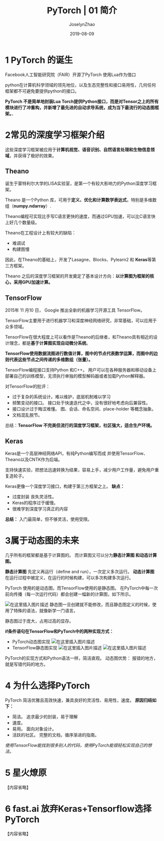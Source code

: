 ﻿---
layout:     post
title:      PyTorch | 01 简介
subtitle:   
date:       2019-08-09
author:     JoselynZhao
header-img: img/post-bg-cook.jpg
catalog: true
tags:
    - PyTorch
---

# 1 PyTorch 的诞生
Facebook人工智能研究院（FAIR）开源了PyTorch
使用Lua作为借口

python在计算机科学领域的领先地位，以及生态完整性和接口易用性，几何任何框架都不可避免要提供python的接口。

**PyTorch 不是简单地封装Lua Torch提供Python接口，而是对Tensor之上的所有模块进行了冲重构，并新增了最先进的自动求导系统，成为当下最流行的动态图框架。**、


# 2常见的深度学习框架介绍
这些深度学习框架被应用于**计算机视觉、语音识别、自然语言处理和生物信息领域**，并获得了极好的效果。

## Theano
诞生于蒙特利尔大学的LISA实验室，是第一个有较大影响力的Python深度学习框架。

Theano 是一个Python 库，可用于**定义、优化和计算数学表达式**，特别是多维数组（**numpy.ndarray**）.

Theano编程可实现比手写C语言更快的速度，而通过GPU加速，可以比C语言快上好几个数量级。

Theano在工程设计上有较大的缺陷：
- 难调试
- 构建图慢

因此，在Theano的基础上，开发了Lasagne、Blocks、Pylearn2 和 **Keras**等第三方框架。

Theano 之后的深度学习框架的开发奠定了基本设计方向：**以计算图为框架的核心，采用GPU加速计算。**

## TensorFlow
2015年 11 月10 日， Google 推出全新的机器学习开源工具 TensorFlow。

TensorFlow主要用于进行机器学习和深度神经网络研究，非常基础，可以应用于众多领域。

TensorFlow在很大程度上可以看作是Theano的后继者，和Theano具有相近的设计理念，都是**基于计算图实现自动微分系统**。

**TensorFlow使用数据流图进行数值计算，图中的节点代表数学运算，而图中的边则代表这些节点之间传递的多维数组（张量）。**

TensorFlow编程接口支持Python 和C++。
用户可以在各种服务器和移动设备上部署自己的训练模型，无须执行单独的模型解码器或者加载Python解释器。

对TensorFlow的批评：
- 过于复杂的系统设计。难以维护，底层机制难以学习
- 频繁变动的接口。 接口处于快速迭代之中，没有很好地考虑向后兼容性。
- 接口设计过于晦涩难懂。 图、会话、命名空间、place-holder 等概念抽象。
- 文档混乱脱节。

总结：**TensorFlow 不完美但流行的深度学习框架，社区强大，适合生产环境。**

## Keras
Keras是一个高层神经网络API，有纯Python编写而成 并使用TensorFlow、Theano以及CNTK作为后端。

支持快速实验，把想法迅速转换为结果，容易上手，减少用户工作量，避免用户重复造轮子。

Keras更像一个深度学习接口，构建于第三方框架之上。
**缺点：**
- 过度封装 丧失灵活性。
- Keras的程序过于缓慢。
- 很难学到深度学习真正的内容

**总结：** 入门最简单，但不够灵活，使用受限。




# 3属于动态图的未来
几乎所有的框架都是基于计算图的。
而计算图又可以分为**静态计算图 和动态计算图。**

**静态计算图** 先定义再运行（define and run），一次定义多次运行。
**动态计算图** 在运行过程中被定义，在运行的时候构建，可以多次构建多次运行。

PyTorch 使用的是动态图，而TensorFlow使用的是静态图。
在PyTorch中每一次前向传播（每一次运行代码）都会创建一幅新的计算图，如下所示。

![在这里插入图片描述](https://img-blog.csdnimg.cn/20190809143935889.png?x-oss-process=image/watermark,type_ZmFuZ3poZW5naGVpdGk,shadow_10,text_aHR0cHM6Ly9ibG9nLmNzZG4ubmV0L05HVWV2ZXIxNQ==,size_16,color_FFFFFF,t_70)
静态图一旦创建就不能修改，而且静态图定义的时候，使用了特殊的语法，就像新学一门语言。

静态图过于庞大，占用过高的显存。

**if条件语句在TensorFlow和PyTorch中的两种实现方式：**
- PyTorch动态图实现
![在这里插入图片描述](https://img-blog.csdnimg.cn/20190809144454547.png?x-oss-process=image/watermark,type_ZmFuZ3poZW5naGVpdGk,shadow_10,text_aHR0cHM6Ly9ibG9nLmNzZG4ubmV0L05HVWV2ZXIxNQ==,size_16,color_FFFFFF,t_70)
- TensorFlow静态图实现
![在这里插入图片描述](https://img-blog.csdnimg.cn/2019080914453111.png?x-oss-process=image/watermark,type_ZmFuZ3poZW5naGVpdGk,shadow_10,text_aHR0cHM6Ly9ibG9nLmNzZG4ubmV0L05HVWV2ZXIxNQ==,size_16,color_FFFFFF,t_70)
![在这里插入图片描述](https://img-blog.csdnimg.cn/20190809144541459.png?x-oss-process=image/watermark,type_ZmFuZ3poZW5naGVpdGk,shadow_10,text_aHR0cHM6Ly9ibG9nLmNzZG4ubmV0L05HVWV2ZXIxNQ==,size_16,color_FFFFFF,t_70)

PyTorch的实现方式和Python语法一样，简洁直观。
动态图优势： 报错的地方，就是写错代码的地方。




# 4 为什么选择PyTorch

PyTorch 简洁优雅且高效快速，兼具良好的灵活性、易用性，速度。
**原因归结如下：**
- 简洁。 追求最少的封装，易于理解
- 速度。
- 易用。 面向对象设计。
- 活跃的社区。 完整的文档，循序渐进的指南。

*使用TensorFlow能找到很多别人的代码，使用PyTorch能很轻松实现自己的想法。*

# 5 星火燎原
【内容省略】
# 6 fast.ai 放弃Keras+Tensorflow选择PyTorch
【内容省略】
